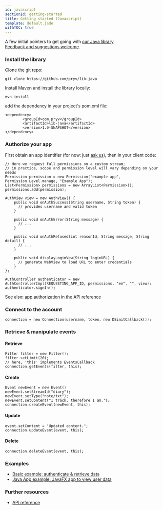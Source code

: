 ```yaml
---
id: javascript
sectionId: getting-started
title: Getting started (Javascript)
template: default.jade
withTOC: true
---
```


A few initial pointers to get going with [our Java library](https://github.com/pryv/lib-java).<br>
[Feedback and suggestions welcome](http://github.com/pryv/dev-site/issues).


### Install the library

Clone the git repo:

```
git clone https://github.com/pryv/lib-java
```
Install [Maven](http://books.sonatype.com/mvnref-book/reference/installation-sect-maven-install.html) and install the library locally:

```
mvn install
```
add the dependency in your project's pom.xml file:

```
<dependency>
        <groupId>com.pryv</groupId>
        <artifactId>lib-java</artifactId>
        <version>1.0-SNAPSHOT</version>
</dependency>
```


### Authorize your app

First obtain an app identifier (for now: just [ask us](mailto:developers@pryv.com)), then in your client code:

```
// Here we request full permissions on a custom stream;
// in practice, scope and permission level will vary depending on your needs
Permission permission = new Permission("example-app", Permission.Level.manage, "Example App");
List<Permission> permissions = new ArrayList<Permission>();
permissions.add(permission);

AuthView view = new AuthView() {
	public void onAuthSuccess(String username, String token) {
      // provides username and valid token
    }
      
    public void onAuthError(String message) {
      // ...
    }
    
    public void onAuthRefused(int reasonId, String message, String detail) {
  	  // ...
    }
      
    public void displayLoginVew(String loginURL) {
      // generate WebView to load URL to enter credentials
    }
};
    
AuthController authenticator = new AuthControllerImpl(REQUESTING_APP_ID, permissions, "en", "", view);
authenticator.signIn();
```

See also: [app authorization in the API reference](/reference/#authorizing-your-app)


### Connect to the account

```
connection = new Connection(username, token, new DBinitCallback());
```


### Retrieve & manipulate events

#### Retrieve

```
Filter filter = new Filter();
filter.setLimit(20);
// here, 'this' implements EventsCallback
connection.getEvents(filter, this);
```

#### Create

```
Event newEvent = new Event()
newEvent.setStreamId("diary");
newEvent.setType("note/txt");
newEvent.setContent("I track, therefore I am.");
connection.createEvent(newEvent, this);
```

#### Update

```
event.setContent = "Updated content.";
connection.updateEvent(event, this);
```

#### Delete

```
connection.deleteEvent(event, this);
```


### Examples


- [Basic example: authenticate & retrieve data](http://jsfiddle.net/pryv/fr4e834p/11/)
- [Java App example: JavaFX app to view user data](https://github.com/pryv/lib-java/blob/master/examples/JavaApp/JavaApp/src/main/java/com/pryv/ExampleApp.java#L47)


### Further resources

- [API reference](/reference)